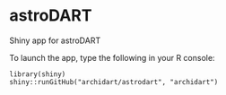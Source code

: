 # astroDART
Shiny app for astroDART

To launch the app, type the following in your R console:

	library(shiny)
	shiny::runGitHub("archidart/astrodart", "archidart")
